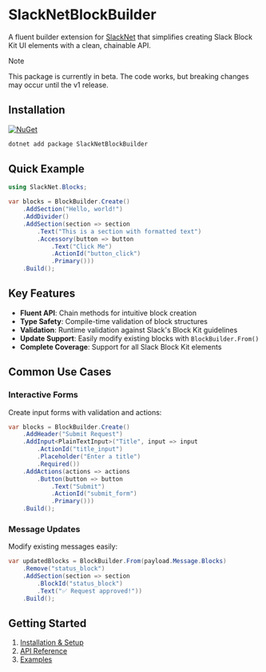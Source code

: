 # SlackNetBlockBuilder

A fluent builder extension for [SlackNet](https://github.com/SlackNet/SlackNet) that simplifies creating Slack Block Kit UI elements with a clean, chainable API.

> [!NOTE]
> This package is currently in beta. The code works, but breaking changes may occur until the v1 release.

## Installation

[![NuGet](https://img.shields.io/nuget/vpre/SlackNetBlockBuilder)](https://www.nuget.org/packages/SlackNetBlockBuilder/)

```bash
dotnet add package SlackNetBlockBuilder
```

## Quick Example

```csharp
using SlackNet.Blocks;

var blocks = BlockBuilder.Create()
    .AddSection("Hello, world!")
    .AddDivider()
    .AddSection(section => section
        .Text("This is a section with formatted text")
        .Accessory(button => button
            .Text("Click Me")
            .ActionId("button_click")
            .Primary()))
    .Build();
```

## Key Features

- **Fluent API**: Chain methods for intuitive block creation
- **Type Safety**: Compile-time validation of block structures
- **Validation**: Runtime validation against Slack's Block Kit guidelines
- **Update Support**: Easily modify existing blocks with `BlockBuilder.From()`
- **Complete Coverage**: Support for all Slack Block Kit elements

## Common Use Cases

### Interactive Forms
Create input forms with validation and actions:

```csharp
var blocks = BlockBuilder.Create()
    .AddHeader("Submit Request")
    .AddInput<PlainTextInput>("Title", input => input
        .ActionId("title_input")
        .Placeholder("Enter a title")
        .Required())
    .AddActions(actions => actions
        .Button(button => button
            .Text("Submit")
            .ActionId("submit_form")
            .Primary()))
    .Build();
```

### Message Updates
Modify existing messages easily:

```csharp
var updatedBlocks = BlockBuilder.From(payload.Message.Blocks)
    .Remove("status_block")
    .AddSection(section => section
        .BlockId("status_block")
        .Text("✅ Request approved!"))
    .Build();
```

## Getting Started

1. [Installation & Setup](docs/getting-started.md)
2. [API Reference](/api-reference)
3. [Examples](docs/examples)

